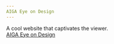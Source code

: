 ```yaml
---
AIGA Eye on Design
---
```

A cool website that captivates the viewer.  
[AIGA Eye on Design](http://eyeondesign.aiga.org)
